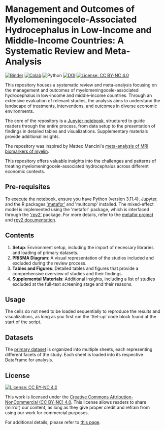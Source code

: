 # **Management and Outcomes of Myelomeningocele-Associated Hydrocephalus in Low-Income and Middle-Income Countries: A Systematic Review and Meta-Analysis**

[![Binder](https://mybinder.org/badge_logo.svg)](https://mybinder.org/v2/gh/nooralteneiji/Myelomeningocele-Associated-Hydrocephalus-A-Systematic-Review-and-Meta-Analysis/main?labpath=Interactive_manuscript.ipynb)
[![Colab](https://colab.research.google.com/assets/colab-badge.svg)](https://colab.research.google.com/drive/1xjfswBLck0jp0fcVhtwJWm_iRh3Kfesu?usp=sharing)
![Python](https://img.shields.io/badge/python-3.11-blue.svg)
[![DOI](https://zenodo.org/badge/259046250.svg)](https://zenodo.org/badge/latestdoi/259046250)
[![License: CC BY-NC 4.0](https://img.shields.io/badge/License-CC_BY--NC_4.0-lightgrey.svg)](https://creativecommons.org/licenses/by-nc/4.0/)
<br>

This repository houses a systematic review and meta-analysis focusing on the management and outcomes of myelomeningocele-associated hydrocephalus in low-income and middle-income countries. Through an extensive evaluation of relevant studies, the analysis aims to understand the landscape of treatments, interventions, and outcomes in diverse economic environments. 

The core of the repository is a [Jupyter notebook](https://github.com/nooralteneiji/Clinical-outcome-in-degenerative-cervical-myelopathy--a-systematic-review/blob/main/Interactive_manuscript.ipynb), structured to guide readers through the entire process, from data setup to the presentation of findings in detailed tables and visualizations. Supplementary materials provide additional insights. 

The repository was inspired by Matteo Mancini's [meta-analysis of MRI biomarkers of myelin](https://github.com/matteomancini/myelin-meta-analysis/tree/master). 

This repository offers valuable insights into the challenges and patterns of treating myelomeningocele-associated hydrocephalus across different economic contexts.

## Pre-requisites 
To execute the notebook, ensure you have Python (version 3.11.4), Jupyter, and the R packages ['metafor'](http://www.metafor-project.org) and 'multcomp' installed. The mixed-effect model is implemented using the 'metafor' package, which is interfaced through the ['rpy2'](https://rpy2.github.io) package. For more details, refer to the [metafor project](http://www.metafor-project.org) and [rpy2 documentation](https://rpy2.github.io).

## **Contents**
1. **Setup**: Environment setup, including the import of necessary libraries and loading of primary datasets.
2. **PRISMA Diagram**: A visual representation of the studies included and excluded during the review process.
3. **Tables and Figures**: Detailed tables and figures that provide a comprehensive overview of studies and their findings.
4. **Supplemental Materials**: Additional insights, including a list of studies excluded at the full-text screening stage and their reasons.

## **Usage**
The cells do not need to be loaded sequentially to reproduce the results and visualizations, as long as you first run the 'Set-up' code block found at the start of the script.

## **Datasets**
The [primary dataset](https://github.com/nooralteneiji/Clinical-outcome-in-degenerative-cervical-myelopathy--a-systematic-review/blob/main/Data.xlsx) is organized into multiple sheets, each representing different facets of the study. Each sheet is loaded into its respective DataFrame for analysis.

## **License**
[![License: CC BY-NC 4.0](https://i.creativecommons.org/l/by-nc/4.0/88x31.png)](http://creativecommons.org/licenses/by-nc/4.0/)

This work is licensed under the [Creative Commons Attribution-NonCommercial (CC BY-NC) 4.0](https://github.com/nooralteneiji/Myelomeningocele-Associated-Hydrocephalus-A-Systematic-Review-and-Meta-Analysis/blob/main/LICENSE-CC-BY-NC-4.0.md). This license allows readers to share (mirror) our content, as long as they give proper credit and refrain from using our work for commercial purposes.

For additional details, please refer to [this page](http://creativecommons.org/licenses/by-nc/4.0/).
